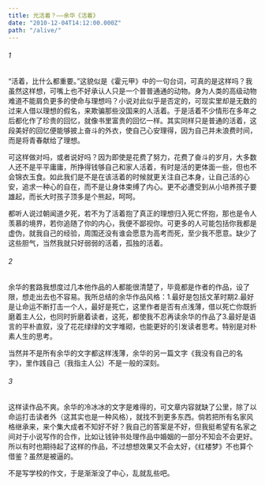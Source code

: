 ```yaml
---
title: 光活着？——余华《活着》
date: "2010-12-04T14:12:00.000Z"
path: "/alive/"
---
```

###### 1

“活着，比什么都重要。”这貌似是《霍元甲》中的一句台词，可真的是这样吗？我虽然这样想，可嘴上也不好承认人只是一个普普通通的动物。身为人类的高级动物难道不能肩负更多的使命与理想吗？小说对此似乎是否定的，可现实里却是无数的过来人借以理想的假名，来欺骗那些没国来的人活着。于是活着不少情形在多年之后都化作了珍贵的回忆，就像书里富贵的回忆一样。其实同样只是普通的活着，这段美好的回忆便能够披上奋斗的外衣，使自己心安理得，因为自己并未浪费时间，而是将青春献给了理想。

可这样做对吗，或者说好吗？因为即使是花费了努力，花费了奋斗的岁月，大多数人还不是平平庸庸，所挣得钱够自己和家人活着，有时是活的更体面一些，但也不会锦衣玉食。如此我们是不是在该活着的时候就更关注自己本身，让自己活的心安，追求一种心的自在，而不是让身体束缚了内心。更不必遭受到从小培养孩子要雄起，而长大时孩子顶多是个熊起，呵呵。

都听人说过朝闻道夕死，若不为了活着抱了真正的理想归入死亡怀抱，那也是令人羡慕的境界，若你追随了你的内心，我便不鄙视你。可更多的人可能包括你我都是虚伪，就我自己的经验，周围还没有谁会愿意为高考而死，至少我不愿意。缺少了这些胆气，当然我就只好弱弱的活着，孤独的活着。

###### 2

余华的套路我想度过几本他作品的人都能很清楚了，毕竟都是作者的作品，设了限，想走出去也不容易。我所总结的余华作品风格：1.最好是包括文革时期2.最好是让命运不断打击一个人，最好是死亡，这里作者是否有点浅薄，借以死亡你既折磨着主人公，也同时折磨着读者，这死，都使我不忍再读余华的作品了3.最好是语言的平朴直叙，没了花花绿绿的文字堆砌，也能更好的引发读者思考。特别是对朴素人生的思考。

当然并不是所有余华的文字都这样浅薄，余华的另一篇文字《我没有自己的名字》，里作践自己（我指主人公）不是一般的深刻。

###### 3

这样读作品不爽。余华的冷冰冰的文字是难得的，可文章内容就缺了公里，除了以命运打击读者外（这其实也是一种风格），就找不到更多东西。倘若把所有名家风格继承来，来个集大成者不知好不好？我自己的答案是不好，但我挺希望有名家之间对于小说写作的合作，比如让钱钟书处理作品中婚姻的一部分不知会不会更好。所以有时也期待起了这样的作品，不过想想效果又不会太好，《红楼梦》不也算个借鉴？虽然是被逼的。

不是写学校的作文，于是渐渐没了中心，乱就乱些吧。